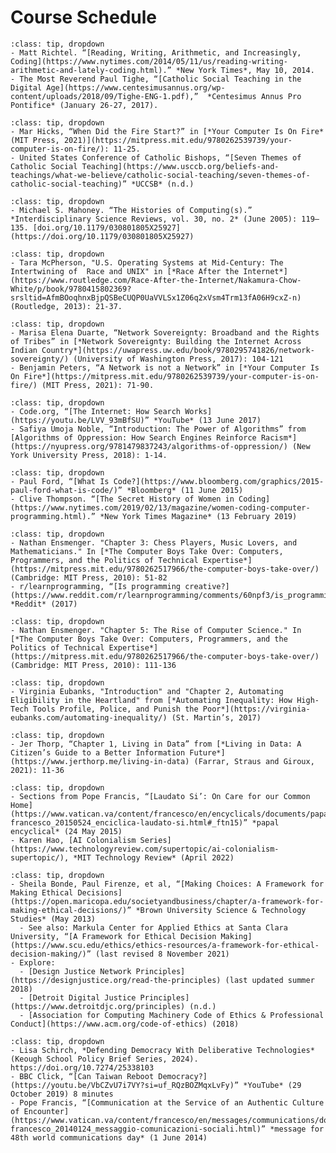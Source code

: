 # Course Schedule

```{admonition} **Week #1: What is a computer?**
:class: tip, dropdown
- Matt Richtel. “[Reading, Writing, Arithmetic, and Increasingly, Coding](https://www.nytimes.com/2014/05/11/us/reading-writing-arithmetic-and-lately-coding.html).” *New York Times*, May 10, 2014.
- The Most Reverend Paul Tighe, “[Catholic Social Teaching in the Digital Age](https://www.centesimusannus.org/wp-content/uploads/2018/09/Tighe-ENG-1.pdf),”  *Centesimus Annus Pro Pontifice* (January 26-27, 2017).
```

```{admonition} **Week #2: How do computers understand information?**
:class: tip, dropdown
- Mar Hicks, “When Did the Fire Start?” in [*Your Computer Is On Fire* (MIT Press, 2021)](https://mitpress.mit.edu/9780262539739/your-computer-is-on-fire/): 11-25.
- United States Conference of Catholic Bishops, “[Seven Themes of Catholic Social Teaching](https://www.usccb.org/beliefs-and-teachings/what-we-believe/catholic-social-teaching/seven-themes-of-catholic-social-teaching)” *UCCSB* (n.d.)
```

```{admonition} Week #3: How did we get computers? How do computers "work"? (part 1: the computer as a data processing machine)
:class: tip, dropdown
- Michael S. Mahoney. “The Histories of Computing(s).” *Interdisciplinary Science Reviews, vol. 30, no. 2* (June 2005): 119–135. [doi.org/10.1179/030801805X25927](https://doi.org/10.1179/030801805X25927)
```

```{admonition} Week #4: How did we get computers? How do computers "work"? (part 2: operating systems & interfaces)
:class: tip, dropdown
- Tara McPherson, "U.S. Operating Systems at Mid-Century: The Intertwining of  Race and UNIX" in [*Race After the Internet*](https://www.routledge.com/Race-After-the-Internet/Nakamura-Chow-White/p/book/9780415802369?srsltid=AfmBOoqhnxBjpQSBeCUQP0UaVVLSx1Z06q2xVsm4Trm13fA06H9cxZ-n) (Routledge, 2013): 21-37.
```

```{admonition} Week #5: How do computers talk to each other? What "is" the internet?
:class: tip, dropdown
- Marisa Elena Duarte, “Network Sovereignty: Broadband and the Rights of Tribes” in [*Network Sovereignty: Building the Internet Across Indian Country*](https://uwapress.uw.edu/book/9780295741826/network-sovereignty/) (University of Washington Press, 2017): 104-121
- Benjamin Peters, “A Network is not a Network” in [*Your Computer Is On Fire*](https://mitpress.mit.edu/9780262539739/your-computer-is-on-fire/) (MIT Press, 2021): 71-90.
```

```{admonition} Week #6: How do we access information online?
:class: tip, dropdown
- Code.org, “[The Internet: How Search Works](https://youtu.be/LVV_93mBfSU)” *YouTube* (13 June 2017)
- Safiya Umoja Noble, “Introduction: The Power of Algorithms” from [Algorithms of Oppression: How Search Engines Reinforce Racism*](https://nyupress.org/9781479837243/algorithms-of-oppression/) (New York University Press, 2018): 1-14.
```

```{admonition} Week #7: What "is" code/coding? What is a programming "language"?
:class: tip, dropdown
- Paul Ford, “[What Is Code?](https://www.bloomberg.com/graphics/2015-paul-ford-what-is-code/)” *Bloomberg* (11 June 2015)
- Clive Thompson. “[The Secret History of Women in Coding](https://www.nytimes.com/2019/02/13/magazine/women-coding-computer-programming.html).” *New York Times Magazine* (13 February 2019)
```

```{admonition} Week #8: How did we "get" programming languages?
:class: tip, dropdown
- Nathan Ensmenger. "Chapter 3: Chess Players, Music Lovers, and Mathematicians." In [*The Computer Boys Take Over: Computers, Programmers, and the Politics of Technical Expertise*](https://mitpress.mit.edu/9780262517966/the-computer-boys-take-over/) (Cambridge: MIT Press, 2010): 51-82
- r/learnprogramming, “[Is programming creative?](https://www.reddit.com/r/learnprogramming/comments/60npf3/is_programming_creative/)” *Reddit* (2017)
```

```{admonition} Week #10: What can programming languages "do"?
:class: tip, dropdown
- Nathan Ensmenger. "Chapter 5: The Rise of Computer Science." In [*The Computer Boys Take Over: Computers, Programmers, and the Politics of Technical Expertise*](https://mitpress.mit.edu/9780262517966/the-computer-boys-take-over/) (Cambridge: MIT Press, 2010): 111-136
```

```{admonition} Week #11: How are programming languages used?
:class: tip, dropdown
- Virginia Eubanks, "Introduction" and "Chapter 2, Automating Eligibility in the Heartland" from [*Automating Inequality: How High-Tech Tools Profile, Police, and Punish the Poor*](https://virginia-eubanks.com/automating-inequality/) (St. Martin’s, 2017)
```

```{admonition} Week #12: But what about data?
:class: tip, dropdown
- Jer Thorp, “Chapter 1, Living in Data” from [*Living in Data: A Citizen’s Guide to a Better Information Future*](https://www.jerthorp.me/living-in-data) (Farrar, Straus and Giroux, 2021): 11-36
```

```{admonition} Week #13: But what about AI?
:class: tip, dropdown
- Sections from Pope Francis, “[Laudato Si’: On Care for our Common Home](https://www.vatican.va/content/francesco/en/encyclicals/documents/papa-francesco_20150524_enciclica-laudato-si.html#_ftn15)” *papal encyclical* (24 May 2015)
- Karen Hao, [AI Colonialism Series](https://www.technologyreview.com/supertopic/ai-colonialism-supertopic/), *MIT Technology Review* (April 2022)
```

```{admonition} Week #14: Where do we go from here?
:class: tip, dropdown
- Sheila Bonde, Paul Firenze, et al, “[Making Choices: A Framework for Making Ethical Decisions](https://open.maricopa.edu/societyandbusiness/chapter/a-framework-for-making-ethical-decisions/)” *Brown University Science & Technology Studies* (May 2013)
  - See also: Markula Center for Applied Ethics at Santa Clara University, “[A Framework for Ethical Decision Making](https://www.scu.edu/ethics/ethics-resources/a-framework-for-ethical-decision-making/)” (last revised 8 November 2021)
- Explore:
  - [Design Justice Network Principles](https://designjustice.org/read-the-principles) (last updated summer 2018)
  - [Detroit Digital Justice Principles](https://www.detroitdjc.org/principles) (n.d.)
  - [Association for Computing Machinery Code of Ethics & Professional Conduct](https://www.acm.org/code-of-ethics) (2018)
```

```{admonition} Week #15: Deliberative Tech & Peacebuilding 
:class: tip, dropdown
- Lisa Schirch, *Defending Democracy With Deliberative Technologies* (Keough School Policy Brief Series, 2024). https://doi.org/10.7274/25338103 
- BBC Click, “[Can Taiwan Reboot Democracy?](https://youtu.be/VbCZvU7i7VY?si=uf_RQzBOZMqxLvFy)” *YouTube* (29 October 2019) 8 minutes
- Pope Francis, “[Communication at the Service of an Authentic Culture of Encounter](https://www.vatican.va/content/francesco/en/messages/communications/documents/papa-francesco_20140124_messaggio-comunicazioni-sociali.html)” *message for 48th world communications day* (1 June 2014)
```